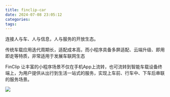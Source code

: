 ```yaml
---
title: finclip-car
date: 2024-07-08 23:05:12
categories:
tags:
---
```


连接人与车、人与信息，人与服务的开放生态。

传统车载应用迭代周期长，适配成本高，而小程序具备多屏适配、云端升级、即用即走等特质，非常适用于发展车联网生态

[](https://public-1251849568.cos.ap-guangzhou.myqcloud.com/homeSite/video/car.mp4)

FinClip 让丰富的小程序场景不仅在手机App上流转，也可流转到智能车载设备终端上，为用户提供从出行到生活一站式的服务，实现上车前、行车中、下车后串联的服务场景。

![](https://www.finclip.com/img/fc_landpage_car_img2.ef92df69.png)